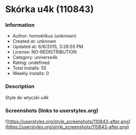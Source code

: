# Skórka u4k (110843)

### Information
- Author: homoklikus (unknown)
- Created at: unknown
- Updated at: 6/6/2015, 3:26:55 PM
- License: NO-REDISTRIBUTION
- Category: universe4k
- Rating: undefined
- Total installs: 55
- Weekly installs: 0


### Description
Style do wtyczki u4k


### Screenshots (links to userstyles.org)
![https://userstyles.org/style_screenshots/110843-after.png](https://userstyles.org/style_screenshots/110843-after.png)


